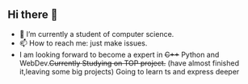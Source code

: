 ## Hi there 👋

<!--
**985025074/985025074** is a ✨ _special_ ✨ repository because its `README.md` (this file) appears on your GitHub profile.

Here are some ideas to get you started:

- 🔭 I’m currently studying.

- 📫 How to reach me: 985025074
- 😄 Pronouns: ...
- ⚡ Fun fact: ...
-->
- 🔭 I’m currently a student of computer science.
- 📫 How to reach me: just make issues.
- I am looking forward to become a expert in ~~C++~~ Python and WebDev.~~Currently Studying on TOP project.~~ (have almost finished it,leaving some big projects) Going to learn ts and express deeper

